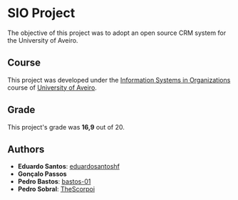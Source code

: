 # SIO Project

The objective of this project was to adopt an open source CRM system for the University of Aveiro.

## Course
This project was developed under the [Information Systems in Organizations](https://www.ua.pt/en/uc/13641) course of [University of Aveiro](https://www.ua.pt/).

## Grade 
This project's grade was **16,9** out of 20.

## Authors
* **Eduardo Santos**: [eduardosantoshf](https://github.com/eduardosantoshf)
* **Gonçalo Passos**
* **Pedro Bastos**: [bastos-01](https://github.com/bastos-01)
* **Pedro Sobral**: [TheScorpoi](https://github.com/TheScorpoi)
